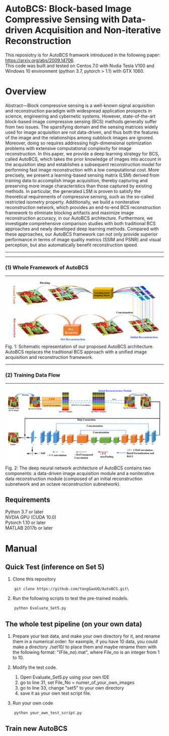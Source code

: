 # AutoBCS: Block-based Image Compressive Sensing with Data-driven Acquisition and Non-iterative Reconstruction
This reposiotry is for AutoBCS framwork introduced in the following paper: https://arxiv.org/abs/2009.14706.  
This code was built and tested on Centos 7.0 with Nvdia Tesla V100 and Windows 10 environment (python 3.7, pytorch > 1.1)  with GTX 1060. 

# Overview

Abstract—Block compressive sensing is a well-known signal
acquisition and reconstruction paradigm with widespread application
prospects in science, engineering and cybernetic systems.
However, state-of-the-art block-based image compressive sensing
(BCS) methods generally suffer from two issues. The sparsifying
domain and the sensing matrices widely used for image acquisition
are not data-driven, and thus both the features of the image
and the relationships among subblock images are ignored. Moreover,
doing so requires addressing high-dimensional optimization
problems with extensive computational complexity for image
reconstruction. In this paper, we provide a deep learning strategy
for BCS, called AutoBCS, which takes the prior knowledge
of images into account in the acquisition step and establishes
a subsequent reconstruction model for performing fast image
reconstruction with a low computational cost. More precisely,
we present a learning-based sensing matrix (LSM) derived from
training data to accomplish image acquisition, thereby capturing
and preserving more image characteristics than those captured by
existing methods. In particular, the generated LSM is proven to
satisfy the theoretical requirements of compressive sensing, such
as the so-called restricted isometry property. Additionally, we
build a noniterative reconstruction network, which provides an
end-to-end BCS reconstruction framework to eliminate blocking
artifacts and maximize image reconstruction accuracy, in our
AutoBCS architecture. Furthermore, we investigate comprehensive
comparison studies with both traditional BCS approaches
and newly developed deep learning methods. Compared with
these approaches, our AutoBCS framework can not only provide
superior performance in terms of image quality metrics (SSIM
and PSNR) and visual perception, but also automatically benefit
reconstruction speed.
*** 
________________________________
### (1) Whole Framework of AutoBCS
________________________________
![Whole Framework](https://github.com/YangGaoUQ/AutoBCS/blob/master/img/Fig1.png)
Fig. 1: Schematic representation of our proposed AutoBCS architecture. AutoBCS replaces the traditional BCS approach with a unified image acquisition and reconstruction framework.
________________________________
### (2) Training Data Flow
________________________________
![Network Flow](https://github.com/YangGaoUQ/AutoBCS/blob/master/img/Fig2.png)
Fig. 2: The deep neural network architecture of AutoBCS contains two components: a data-driven image acquisition module
and a noniterative data reconstruction module (composed of an initial reconstruction subnetwork and an octave reconstruction
subnetwork).

## Requirements
Python 3.7 or later  
NVDIA GPU (CUDA 10.0)  
Pytorch 1.10 or later  
MATLAB 2017b or later  

# Manual

## Quick Test (inference on Set 5)
1. Clone this repository

```
    git clone https://github.com/YangGaoUQ/AutoBCS.git\
```

2. Run the following scripts to test the pre-trained models.

```python
    python Evaluate_Set5.py
```

## The whole test pipeline (on your own data)
1. Prepare your test data, and make your own directory for it, and rename them in a numerical order:
    for eaxmple, if you have 10 data, you could make a directory ./set10/ to place them and maybe rename them with the following format: "(File_no).mat", where File_no is an integer from 1 to 10.   
2. Modify the  test code. 
    1. Open Evaluate_Set5.py using your own IDE
    2. go to line 31, set File_No = numer_of_your_own_images
    3. go to line 33, change "set5" to your own directory
    4. save it as your own test script file. 

3. Run your own code

```python
    python your_own_test_script.py  
```
## Train new AutoBCS

